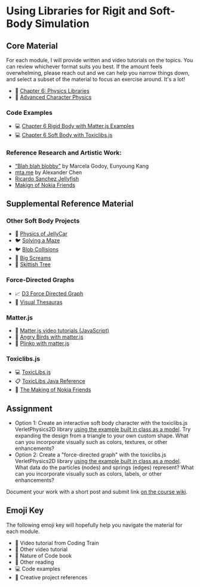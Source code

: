 # Using Libraries for Rigit and Soft-Body Simulation

## Core Material

For each module, I will provide written and video tutorials on the topics. You can review whichever format suits you best. If the amount feels overwhelming, please reach out and we can help you narrow things down, and select a subset of the material to focus an exercise around. It's a lot!

- 📗 [Chapter 6: Physics Libraries](https://natureofcode.com/physics-libraries/)
- 📕 [Advanced Character Physics](http://www.cs.cmu.edu/afs/cs/academic/class/15462-s13/www/lec_slides/Jakobsen.pdf)

### Code Examples

- 💻 [Chapter 6 Rigid Body with Matter.js Examples](https://editor.p5js.org/natureofcode/collections/IxCAhM060)
- 💻 [Chapter 6 Soft Body with Toxiclibs.js](https://editor.p5js.org/natureofcode/collections/LZKswxYgH)

### Reference Research and Artistic Work:

- [“Blah blah blobby”](https://vimeo.com/41057777) by Marcela Godoy, Eunyoung Kang
- [mta.me](https://www.chenalexander.com/Mta-me0) by Alexander Chen
- [Ricardo Sanchez Jellyfish](https://www.nardove.com/)
- [Makign of Nokia Friends](https://www.youtube.com/watch?v=g20QOQP6kSU)

## Supplemental Reference Material

### Other Soft Body Projects

- 🎥 [Physics of JellyCar](https://youtu.be/3OmkehAJoyo)
- 🐦 [Solving a Maze](https://twitter.com/jagarikin/status/1563752962836807680)
- 🐦 [Blob Collisions](https://twitter.com/JuhaniHalkomaki/status/1629184126837305347)
- 🎨 [Big Screams](https://vimeo.com/8487873?embedded=true&source=vimeo_logo&owner=186879)
- 🌳 [Skittish Tree](https://youtu.be/aF7sumcrNlo)

### Force-Directed Graphs

- 📈 [D3 Force Directed Graph](https://observablehq.com/@d3/force-directed-graph)
- 📖 [Visual Thesauras](https://www.visualthesaurus.com/)

### Matter.js

- 🚂 [Matter.js video tutorials (JavaScript)](https://www.youtube.com/playlist?list=PLRqwX-V7Uu6bLh3T_4wtrmVHOrOEM1ig_)
- 🚂 [Angry Birds with matter.js](https://thecodingtrain.com/challenges/138-angry-birds-with-matterjs)
- 🚂 [Plinko with matter.js](https://thecodingtrain.com/challenges/62-plinko-with-matterjs)

### Toxiclibs.js

- 💻 [ToxicLibs.js](http://haptic-data.com/toxiclibsjs/)
- 📋 [ToxicLibs Java Reference](https://shiffman.github.io/toxiclibs-javadocs/)
- 🎥 [The Making of Nokia Friends](https://vimeo.com/1472427)

## Assignment

- Option 1: Create an interactive soft body character with the toxiclibs.js VerletPhysics2D library [using the example built in class as a model](https://editor.p5js.org/noc_spring23/sketches/6AsvNEUFj). Try expanding the design from a triangle to your own custom shape. What can you incorporate visually such as colors, textures, or other enhancements?
- Option 2: Create a "force-directed graph" with the toxiclibs.js VerletPhysics2D library [using the example built in class as a model](https://editor.p5js.org/noc_spring23/sketches/6AsvNEUFj). What data do the particles (nodes) and springs (edges) represent? What can you incorporate visually such as colors, labels, or other enhancements?

Document your work with a short post and submit link [on the course wiki](https://github.com/nature-of-code/noc-syllabus-S23/wiki).

## Emoji Key

The following emoji key will hopefully help you navigate the material for each
module.

- 🚂 Video tutorial from Coding Train
- 🎥 Other video tutorial
- 📗 Nature of Code book
- 📕 Other reading
- 💻 Code examples
- 🎨 Creative project references
